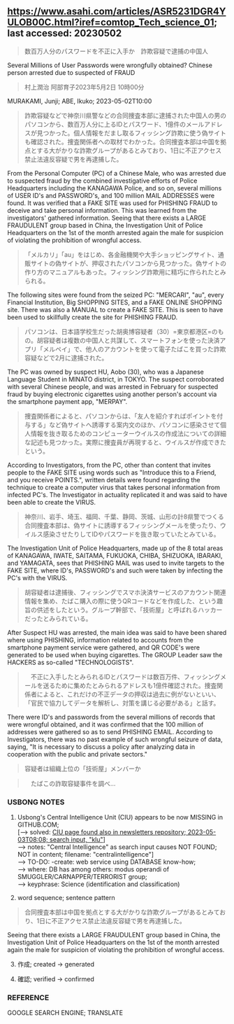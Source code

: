 ## https://www.asahi.com/articles/ASR5231DGR4YULOB00C.html?iref=comtop_Tech_science_01; last accessed: 20230502

> 数百万人分のパスワードを不正に入手か　詐欺容疑で逮捕の中国人

Several Millions of User Passwords were wrongfully obtained? Chinese person arrested due to suspected of FRAUD

> 村上潤治 阿部育子2023年5月2日 10時00分

MURAKAMI, Junji; ABE, Ikuko; 2023-05-02T10:00

> 詐欺容疑などで神奈川県警などの合同捜査本部に逮捕された中国人の男のパソコンから、数百万人分に上るIDとパスワード、1億件のメールアドレスが見つかった。個人情報をだまし取るフィッシング詐欺に使う偽サイトも確認された。捜査関係者への取材でわかった。合同捜査本部は中国を拠点とする大がかりな詐欺グループがあるとみており、1日に不正アクセス禁止法違反容疑で男を再逮捕した。

From the Personal Computer (PC) of a Chinese Male, who was arrested due to suspected fraud by the combined investigative efforts of Police Headquarters including the KANAGAWA Police, and so on, several millions of USER ID's and PASSWORD's, and 100 million MAIL ADDRESSES were found. It was verified that a FAKE SITE was used for PHISHING FRAUD to deceive and take personal information. This was learned from the investigators' gathered information. Seeing that there exists a LARGE FRAUDULENT group based in China, the Investigation Unit of Police Headquarters on the 1st of the month arrested again the male for suspicion of violating the prohibition of wrongful access.

>「メルカリ」「au」をはじめ、各金融機関や大手ショッピングサイト、通販サイトの偽サイトが、押収されたパソコンから見つかった。偽サイトの作り方のマニュアルもあった。フィッシング詐欺用に精巧に作られたとみられる。

The following sites were found from the seized PC: "MERCARI", "au", every Financial Institution, Big SHOPPING SITES, and a FAKE ONLINE SHOPPING site. There was also a MANUAL to create a FAKE SITE. This is seen to have been used to skillfully create the site for PHISHING FRAUD.

> パソコンは、日本語学校生だった胡奥博容疑者（30）=東京都港区=のもの。胡容疑者は複数の中国人と共謀して、スマートフォンを使った決済アプリ「メルペイ」で、他人のアカウントを使って電子たばこを買った詐欺容疑などで2月に逮捕された。

The PC was owned by suspect HU, Aobo (30), who was a Japanese Language Student in MINATO district, in TOKYO. The suspect corroborated with several Chinese people, and was arrested in February for suspected fraud by buying electronic cigarettes using another person's account via the smartphone payment app, "MERPAY". 

> 捜査関係者によると、パソコンからは、「友人を紹介すればポイントを付与する」など偽サイトへ誘導する案内文のほか、パソコンに感染させて個人情報を抜き取るためのコンピューターウイルスの作成法についての詳細な記述も見つかった。実際に捜査員が再現すると、ウイルスが作成できたという。

According to Investigators, from the PC, other than content that invites people to the FAKE SITE using words such as "Introduce this to a Friend, and you receive POINTS.", written details were found regarding the technique to create a computer virus that takes personal information from infected PC's. The Investigator in actuality replicated it and was said to have been able to create the VIRUS. 

> 神奈川、岩手、埼玉、福岡、千葉、静岡、茨城、山形の計8県警でつくる合同捜査本部は、偽サイトに誘導するフィッシングメールを使ったり、ウイルス感染させたりしてIDやパスワードを抜き取っていたとみている。

The Investigation Unit of Police Headquarters, made up of the 8 total areas of KANAGAWA, IWATE, SAITAMA, FUKUOKA, CHIBA, SHIZUOKA, IBARAKI, and YAMAGATA, sees that PHISHING MAIL was used to invite targets to the FAKE SITE, where ID's, PASSWORD's and such were taken by infecting the PC's with the VIRUS.

> 胡容疑者は逮捕後、フィッシングでスマホ決済サービスのアカウント関連情報を集め、たばこ購入の際に使うQRコードなどを作成した、という趣旨の供述をしたという。グループ幹部で、「技術屋」と呼ばれるハッカーだったとみられている。

After Suspect HU was arrested, the main idea was said to have been shared where using PHISHING, information related to accounts from the smartphone payment service were gathered, and QR CODE's were generated to be used when buying cigarettes. The GROUP Leader saw the HACKERS as so-called "TECHNOLOGISTS". 

>　不正に入手したとみられるIDとパスワードは数百万件、フィッシングメールを送るために集めたとみられるアドレスも1億件確認された。捜査関係者によると、これだけの不正データの押収は過去に例がないといい、「官民で協力してデータを解析し、対策を講じる必要がある」と話す。

There were ID's and passwords from the several millions of records that were wrongful obtained, and it was confirmed that the 100 million of addresses were gathered so as to send PHISHING EMAIL. According to Investigators, there was no past example of such wrongful seizure of data, saying, "It is necessary to discuss a policy after analyzing data in cooperation with the public and private sectors."

> 容疑者は組織上位の「技術屋」メンバーか

>　たばこの詐取容疑事件を調べ…

### USBONG NOTES

1) Usbong's Central Intelligence Unit (CIU) appears to be now MISSING in GITHUB.COM;<br/>
[--> solved: [CIU page found also in newsletters repository; 2023-05-03T08:08; search input, "klu"](https://github.com/usbong/newsletters/blob/439a4c8f03f83db9a43b247fbb405dd3e2de1f53/notes/SecurityDefenseForce/CentralIntelligenceUnit.md?plain=1#L54)]<br/>
--> notes: "Central Intelligence" as search input causes NOT FOUND; NOT in content; filename: "centralintelligence"]<br/>
--> TO-DO: -create: web service using DATABASE know-how;<br/>
--> where: DB has among others: modus operandi of SMUGGLER/CARNAPPER/TERRORIST group;<br/>
--> keyphrase: Science (identification and classification)

2) word sequence; sentence pattern

> 合同捜査本部は中国を拠点とする大がかりな詐欺グループがあるとみており、1日に不正アクセス禁止法違反容疑で男を再逮捕した。

Seeing that there exists a LARGE FRAUDULENT group based in China, the Investigation Unit of Police Headquarters on the 1st of the month arrested again the male for suspicion of violating the prohibition of wrongful access.

3) 作成; created -> generated

4) 確認; verified -> confirmed

### REFERENCE

GOOGLE SEARCH ENGINE; TRANSLATE
